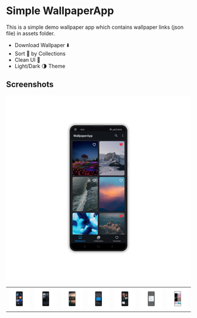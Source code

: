 # Simple WallpaperApp
This is a simple demo wallpaper app which contains wallpaper links (json file) in assets folder.
- Download Wallpaper ⬇️
- Sort 🔎 by Collections
- Clean UI 💚
- Light/Dark 🌗 Theme

## Screenshots
<table>
  <tr><img src='https://github.com/lazamelezi/3_WallpaperApp/blob/master/assets/1.png'></td>
    <td><img src='https://github.com/lazamelezi/3_WallpaperApp/blob/master/assets/2.png'></td>
    <td><img src='https://github.com/lazamelezi/3_WallpaperApp/blob/master/assets/3.png'></td>
    <td><img src='https://github.com/lazamelezi/3_WallpaperApp/blob/master/assets/4.png'></td>
    <td><img src='https://github.com/lazamelezi/3_WallpaperApp/blob/master/assets/5.png'></td>
    <td><img src='https://github.com/lazamelezi/3_WallpaperApp/blob/master/assets/6.png'></td>
    <td><img src='https://github.com/lazamelezi/3_WallpaperApp/blob/master/assets/7.png'></td>
    <td><img src='https://github.com/lazamelezi/3_WallpaperApp/blob/master/assets/8.png'></td>
  </tr>
</table>

